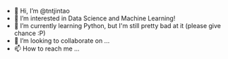 - 👋 Hi, I’m @tntjintao
- 👀 I’m interested in Data Science and Machine Learning!
- 🌱 I’m currently learning Python, but I'm still pretty bad at it (please give chance :P)
- 💞️ I’m looking to collaborate on ...
- 📫 How to reach me ...

<!---
tntjintao/tntjintao is a ✨ special ✨ repository because its `README.md` (this file) appears on your GitHub profile.
You can click the Preview link to take a look at your changes.
--->
